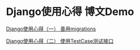 # Django使用心得 博文Demo
[Django使用心得（一） 善用migrations](https://elfgzp.cn/2018/12/04/django-experience-1-migrations.html)

[Django使用心得（二） 使用TestCase测试接口](https://elfgzp.cn/2018/12/04/django-experience-2-test-case.html)
